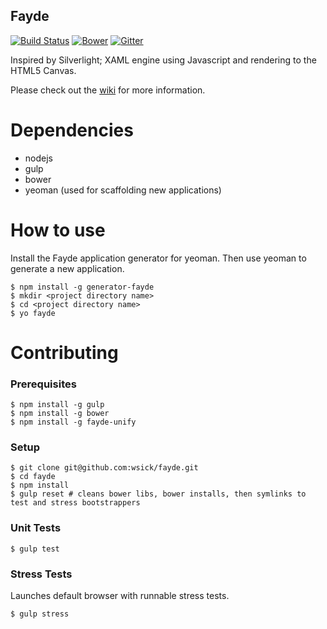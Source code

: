 ## Fayde

[![Build Status](https://travis-ci.org/wsick/Fayde.svg?branch=master)](https://travis-ci.org/wsick/Fayde)
[![Bower](https://img.shields.io/bower/v/fayde.svg)](http://bower.io/search/?q=fayde)
[![Gitter](https://badges.gitter.im/Join%20Chat.svg)](https://gitter.im/wsick/Fayde?utm_source=badge&utm_medium=badge&utm_campaign=pr-badge&utm_content=badge)

Inspired by Silverlight; XAML engine using Javascript and rendering to the HTML5 Canvas.

Please check out the [wiki](https://github.com/wsick/Fayde/wiki) for more information.

Dependencies
=======

* nodejs
* gulp
* bower
* yeoman (used for scaffolding new applications)

How to use
=======

Install the Fayde application generator for yeoman.  Then use yeoman to generate a new application.

    $ npm install -g generator-fayde
    $ mkdir <project directory name>
    $ cd <project directory name>
    $ yo fayde

Contributing
=======

### Prerequisites

```
$ npm install -g gulp
$ npm install -g bower
$ npm install -g fayde-unify
```

### Setup

```
$ git clone git@github.com:wsick/fayde.git
$ cd fayde
$ npm install
$ gulp reset # cleans bower libs, bower installs, then symlinks to test and stress bootstrappers
```

### Unit Tests

```
$ gulp test
```

### Stress Tests
Launches default browser with runnable stress tests.
```
$ gulp stress
```
